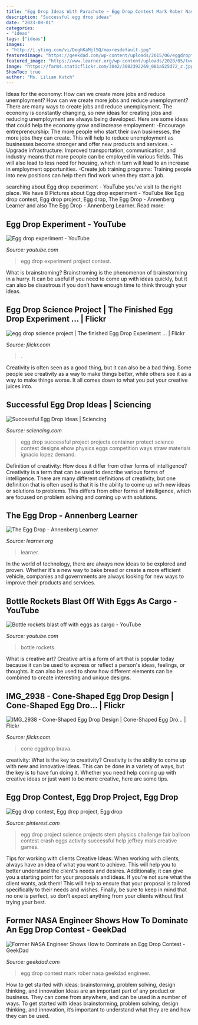 ```yaml
---
title: "Egg Drop Ideas With Parachute ~ Egg Drop Contest Mark Rober Nasa Geekdad Engineer"
description: "Successful egg drop ideas"
date: "2023-08-01"
categories:
- "ideas"
tags: ["ideas"]
images:
- "http://i.ytimg.com/vi/DeghKaMjl5Q/maxresdefault.jpg"
featuredImage: "https://geekdad.com/wp-content/uploads/2015/06/eggdropfeatured.jpg"
featured_image: "https://www.learner.org/wp-content/uploads/2020/05/two-bit-circus-project-playbook-educator-edition-project-21-the-egg-drop-scaled.jpg"
image: "https://farm4.staticflickr.com/3042/3082392269_081a525d72_z.jpg?zz=1"
ShowToc: true
author: "Ms. Lilian Kutch"
---
```



Ideas for the economy: How can we create more jobs and reduce unemployment?
How can we create more jobs and reduce unemployment?
There are many ways to create jobs and reduce unemployment. The economy is constantly changing, so new ideas for creating jobs and reducing unemployment are always being developed. Here are some ideas that could help the economy grow and increase employment: 
-Encourage entrepreneurship: The more people who start their own businesses, the more jobs they can create. This will help to reduce unemployment as businesses become stronger and offer new products and services. 
-Upgrade infrastructure: Improved transportation, communication, and industry means that more people can be employed in various fields. This will also lead to less need for housing, which in turn will lead to an increase in employment opportunities. 
-Create job training programs: Training people into new positions can help them find work when they start a job.

	

		
searching about Egg drop experiment - YouTube you've visit to the right place. We have 8 Pictures about Egg drop experiment - YouTube like Egg drop contest, Egg drop project, Egg drop, The Egg Drop - Annenberg Learner and also The Egg Drop - Annenberg Learner. Read more:
		
    
## Egg Drop Experiment - YouTube

<img loading=lazy src="http://i.ytimg.com/vi/_Xj8jRFYoS8/maxresdefault.jpg" onerror="this.onerror=null;this.src='https://tse3.mm.bing.net/th?id=OIP.WKl0XhcRGhzhnjFGqTEGrAHaEK&amp;pid=15.1';" alt="Egg drop experiment - YouTube">

_Source: youtube.com_

>egg drop experiment project contest. 

	

What is brainstroming? Brainstroming is the phenomenon of brainstorming in a hurry. It can be useful if you need to come up with ideas quickly, but it can also be disastrous if you don’t have enough time to think through your ideas.

    
## Egg Drop Science Project | The Finished Egg Drop Experiment … | Flickr

<img loading=lazy src="https://farm4.staticflickr.com/3042/3082392269_081a525d72_z.jpg?zz=1" onerror="this.onerror=null;this.src='https://tse3.mm.bing.net/th?id=OIP.lugvt8g9ZmsjPHTR-_BQeAHaFj&amp;pid=15.1';" alt="egg drop science project | The finished Egg Drop Experiment … | Flickr">

_Source: flickr.com_

>. 

	

Creativity is often seen as a good thing, but it can also be a bad thing. Some people see creativity as a way to make things better, while others see it as a way to make things worse. It all comes down to what you put your creative juices into.

    
## Successful Egg Drop Ideas | Sciencing

<img loading=lazy src="http://img-aws.ehowcdn.com/877x500p/s3.amazonaws.com/photography.prod.demandstudios.com/86098338-2f02-46e0-a725-6016a673ae44.jpg" onerror="this.onerror=null;this.src='https://tse2.mm.bing.net/th?id=OIP.jO1INsbEdNUjLWY9N1vs4gHaEO&amp;pid=15.1';" alt="Successful Egg Drop Ideas | Sciencing">

_Source: sciencing.com_

>egg drop successful project projects container protect science contest designs ehow physics eggs competition ways straw materials ignacio lopez demand. 

	

Definition of creativity: How does it differ from other forms of intelligence?
Creativity is a term that can be used to describe various forms of intelligence. There are many different definitions of creativity, but one definition that is often used is that it is the ability to come up with new ideas or solutions to problems. This differs from other forms of intelligence, which are focused on problem solving and coming up with solutions.

    
## The Egg Drop - Annenberg Learner

<img loading=lazy src="https://www.learner.org/wp-content/uploads/2020/05/two-bit-circus-project-playbook-educator-edition-project-21-the-egg-drop-scaled.jpg" onerror="this.onerror=null;this.src='https://tse1.mm.bing.net/th?id=OIP.5VsghaWRyY8LsXZMyiE9CAHaD1&amp;pid=15.1';" alt="The Egg Drop - Annenberg Learner">

_Source: learner.org_

>learner. 

	

In the world of technology, there are always new ideas to be explored and proven. Whether it's a new way to bake bread or create a more efficient vehicle, companies and governments are always looking for new ways to improve their products and services.

    
## Bottle Rockets Blast Off With Eggs As Cargo - YouTube

<img loading=lazy src="http://i.ytimg.com/vi/DeghKaMjl5Q/maxresdefault.jpg" onerror="this.onerror=null;this.src='https://tse1.mm.bing.net/th?id=OIP.nn3S_PkagVrpNGfr--I1JAHaEK&amp;pid=15.1';" alt="Bottle rockets blast off with eggs as cargo - YouTube">

_Source: youtube.com_

>bottle rockets. 

	

What is creative art?
Creative art is a form of art that is popular today because it can be used to express or reflect a person's ideas, feelings, or thoughts. It can also be used to show how different elements can be combined to create interesting and unique designs.

    
## IMG_2938 - Cone-Shaped Egg Drop Design | Cone-Shaped Egg Dro… | Flickr

<img loading=lazy src="https://c2.staticflickr.com/6/5079/5804408749_0b72cfdac4_b.jpg" onerror="this.onerror=null;this.src='https://tse3.mm.bing.net/th?id=OIP.Ryifdfrdf8ZsZR3afToYXwHaJ4&amp;pid=15.1';" alt="IMG_2938 - Cone-Shaped Egg Drop Design | Cone-Shaped Egg Dro… | Flickr">

_Source: flickr.com_

>cone eggdrop brava. 

	

creativity: What is the key to creativity?
Creativity is the ability to come up with new and innovative ideas. This can be done in a variety of ways, but the key is to have fun doing it. Whether you need help coming up with creative ideas or just want to be more creative, here are some tips.

    
## Egg Drop Contest, Egg Drop Project, Egg Drop

<img loading=lazy src="https://i.pinimg.com/736x/e5/19/c3/e519c30dfc3c8c6a0a36961e9e373a10.jpg" onerror="this.onerror=null;this.src='https://tse1.mm.bing.net/th?id=OIP.IgV3Xrf1QUVXFUBkrVQUSAHaJ7&amp;pid=15.1';" alt="Egg drop contest, Egg drop project, Egg drop">

_Source: pinterest.com_

>egg drop project science projects stem physics challenge fair balloon contest crash eggs activity successful help jeffrey mais creative games. 

	

Tips for working with clients
Creative Ideas: When working with clients, always have an idea of what you want to achieve. This will help you to better understand the client's needs and desires. Additionally, it can give you a starting point for your proposals and ideas. If you're not sure what the client wants, ask them! This will help to ensure that your proposal is tailored specifically to their needs and wishes. Finally, be sure to keep in mind that no one is perfect, so don't expect anything from your clients without first trying your best.

    
## Former NASA Engineer Shows How To Dominate An Egg Drop Contest - GeekDad

<img loading=lazy src="https://geekdad.com/wp-content/uploads/2015/06/eggdropfeatured.jpg" onerror="this.onerror=null;this.src='https://tse4.mm.bing.net/th?id=OIP.xbKfOdfThk-pmctk-NoclgHaEK&amp;pid=15.1';" alt="Former NASA Engineer Shows How to Dominate an Egg Drop Contest - GeekDad">

_Source: geekdad.com_

>egg drop contest mark rober nasa geekdad engineer. 

	

How to get started with ideas: brainstorming, problem solving, design thinking, and innovation
Ideas are an important part of any product or business. They can come from anywhere, and can be used in a number of ways. To get started with ideas brainstorming, problem solving, design thinking, and innovation, it’s important to understand what they are and how they can be used.


